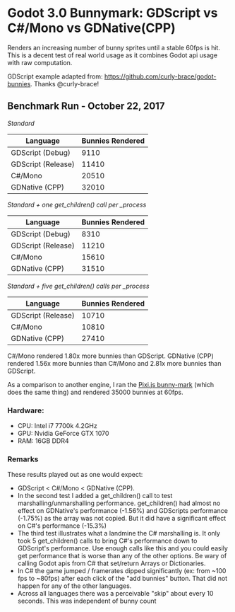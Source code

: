 # Godot 3.0 Bunnymark: GDScript vs C#/Mono vs GDNative(CPP)

Renders an increasing number of bunny sprites until a stable 60fps is hit.  This is a decent test of real world usage as it combines Godot api usage with raw computation.

GDScript example adapted from: https://github.com/curly-brace/godot-bunnies.  Thanks @curly-brace!

## Benchmark Run - October 22, 2017

*Standard*

| Language           | Bunnies Rendered |
|--------------------|------------------|
| GDScript (Debug)   | 9110             |
| GDScript (Release) | 11410            |
| C#/Mono            | 20510            |
| GDNative (CPP)     | 32010            |

*Standard + one get_children() call per _process*

| Language           | Bunnies Rendered |
|--------------------|------------------|
| GDScript (Debug)   | 8310             |
| GDScript (Release) | 11210            |
| C#/Mono            | 15610            |
| GDNative (CPP)     | 31510            |

*Standard + five get_children() calls per _process*

| Language           | Bunnies Rendered |
|--------------------|------------------|
| GDScript (Release) | 10710            |
| C#/Mono            | 10810            |
| GDNative (CPP)     | 27410            |

C#/Mono rendered 1.80x more bunnies than GDScript.  GDNative (CPP) rendered 1.56x more bunnies than C#/Mono and 2.81x more bunnies than GDScript.

As a comparison to another engine, I ran the [Pixi.js bunny-mark](https://pixijs.github.io/bunny-mark/) (which does the same thing) and rendered 35000 bunnies at 60fps.

### Hardware:

* CPU: Intel i7 7700k 4.2GHz
* GPU: Nvidia GeForce GTX 1070
* RAM: 16GB DDR4

### Remarks

These results played out as one would expect:
* GDScript < C#/Mono < GDNative (CPP).  
* In the second test I added a get\_children() call to test marshalling/unmarshalling performance.  get\_children() had almost no effect on GDNative's performance (-1.56%) and GDScripts performance (-1.75%) as the array was not copied.  But it did have a significant effect on C#'s performance (-15.3%)
* The third test illustrates what a landmine the C# marshalling is.  It only took 5 get\_children() calls to bring C#'s performance down to GDScript's performance.  Use enough calls like this and you could easily get performance that is worse than any of the other options.  Be wary of calling Godot apis from C# that set/return Arrays or Dictionaries.
* In C# the game jumped / framerates dipped significantly (ex: from ~100 fps to ~80fps) after each click of the "add bunnies" button.  That did not happen for any of the other languages.
* Across all languages there was a perceivable "skip" about every 10 seconds.  This was independent of bunny count
